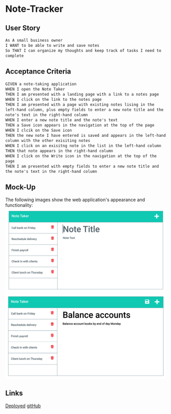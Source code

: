 # Note-Tracker

## User Story
```
As A small business owner
I WANT to be able to write and save notes
So THAT I can organize my thoughts and keep track of tasks I need to complete
```
## Acceptance Criteria
```
GIVEN a note-taking application
WHEN I open the Note Taker
THEN I am presented with a landing page with a link to a notes page
WHEN I click on the link to the notes page
THEN I am presented with a page with existing notes lising in the left-hand column, plus empty fields to enter a new note title and the note's text in the right-hand column
WHEN I enter a new note title and the note's text
THEN a Save icon appears in the navigation at the top of the page
WHEN I clcik on the Save icon
THEN the new note I have entered is saved and appears in the left-hand column with the other exisiting notes
WHEN I click on an exisitng note in the list in the left-hand column
THEN that note appears in the right-hand column
WHEN I click on the Write icon in the navigation at the top of the page
THEN I am presented with empty fields to enter a new note title and the note's text in the right-hand column
```
## Mock-Up

The following images show the web application's appearance and functionality:
![Exisitng notes are listed in the left-hand column with empty fields on the right-hand side for the new note's title and text.](Assets\11-express-homework-demo-01.png)
![Note titled "Balance accounts" are shown in the right-hand column and display's the note text](Assets\11-express-homework-demo-02.png)

## Links 
[Deployed](https://rocky-temple-57637.herokuapp.com/)
[gitHub](https://github.com/kristyvanatta/Note-Tracker)
